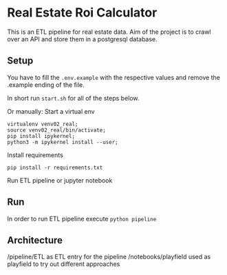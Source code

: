 # Real Estate Roi Calculator

This is an ETL pipeline for real estate data.
Aim of the project is to crawl over an API and store them in a postgresql database.

## Setup

You have to fill the `.env.example` with the respective values and remove the .example ending of the file.

In short run `start.sh` for all of the steps below.

Or manually:
Start a virtual env

```
virtualenv venv02_real;
source venv02_real/bin/activate;
pip install ipykernel;
python3 -m ipykernel install --user;
```

Install requirements

```
pip install -r requirements.txt
```

Run ETL pipeline or jupyter notebook

## Run

In order to run ETL pipeline execute `python pipeline`

## Architecture

/pipeline/ETL as ETL entry for the pipeline
/notebooks/playfield used as playfield to try out different approaches
